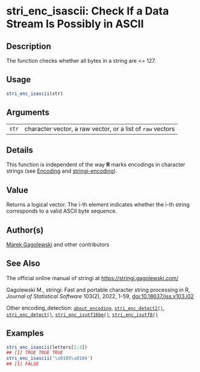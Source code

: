 # stri_enc_isascii: Check If a Data Stream Is Possibly in ASCII

## Description

The function checks whether all bytes in a string are \<= 127.

## Usage

``` r
stri_enc_isascii(str)
```

## Arguments

|       |                                                            |
|-------|------------------------------------------------------------|
| `str` | character vector, a raw vector, or a list of `raw` vectors |

## Details

This function is independent of the way <span class="rlang">**R**</span> marks encodings in character strings (see [Encoding](https://stat.ethz.ch/R-manual/R-devel/library/base/html/Encoding.html) and [stringi-encoding](about_encoding.md)).

## Value

Returns a logical vector. The i-th element indicates whether the i-th string corresponds to a valid ASCII byte sequence.

## Author(s)

[Marek Gagolewski](https://www.gagolewski.com/) and other contributors

## See Also

The official online manual of <span class="pkg">stringi</span> at <https://stringi.gagolewski.com/>

Gagolewski M., <span class="pkg">stringi</span>: Fast and portable character string processing in R, *Journal of Statistical Software* 103(2), 2022, 1-59, [doi:10.18637/jss.v103.i02](https://doi.org/10.18637/jss.v103.i02)

Other encoding_detection: [`about_encoding`](about_encoding.md), [`stri_enc_detect2()`](stri_enc_detect2.md), [`stri_enc_detect()`](stri_enc_detect.md), [`stri_enc_isutf16be()`](stri_enc_isutf16.md), [`stri_enc_isutf8()`](stri_enc_isutf8.md)

## Examples




```r
stri_enc_isascii(letters[1:3])
## [1] TRUE TRUE TRUE
stri_enc_isascii('\u0105\u0104')
## [1] FALSE
```
